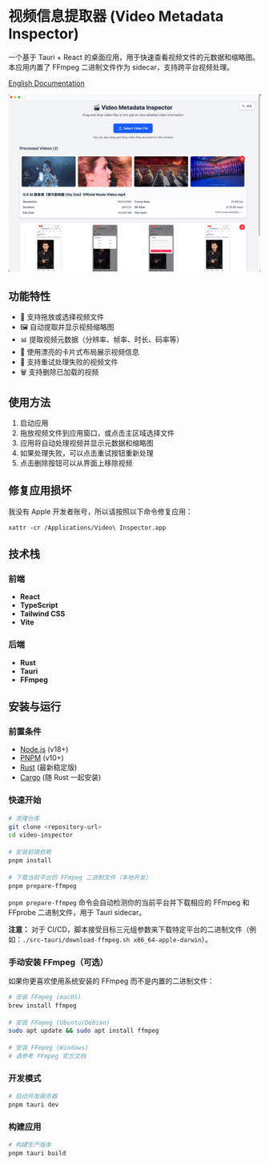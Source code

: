 # 视频信息提取器 (Video Metadata Inspector)

一个基于 Tauri + React 的桌面应用，用于快速查看视频文件的元数据和缩略图。本应用内置了 FFmpeg 二进制文件作为 sidecar，支持跨平台视频处理。

[English Documentation](README.md)

![Preview](./imgs/preview.png)

## 功能特性

- 📁 支持拖放或选择视频文件
- 🖼️ 自动提取并显示视频缩略图
- 📊 提取视频元数据（分辨率、帧率、时长、码率等）
- 🎯 使用漂亮的卡片式布局展示视频信息
- 🔄 支持重试处理失败的视频文件
- 🗑️ 支持删除已加载的视频

## 使用方法

1. 启动应用
2. 拖放视频文件到应用窗口，或点击主区域选择文件
3. 应用将自动处理视频并显示元数据和缩略图
4. 如果处理失败，可以点击重试按钮重新处理
5. 点击删除按钮可以从界面上移除视频

## 修复应用损坏

我没有 Apple 开发者账号，所以请按照以下命令修复应用：

```shell
xattr -cr /Applications/Video\ Inspector.app
```

## 技术栈

### 前端

- **React**
- **TypeScript**
- **Tailwind CSS**
- **Vite**

### 后端

- **Rust**
- **Tauri**
- **FFmpeg**

## 安装与运行

### 前置条件

- [Node.js](https://nodejs.org/) (v18+)
- [PNPM](https://pnpm.io/) (v10+)
- [Rust](https://www.rust-lang.org/) (最新稳定版)
- [Cargo](https://doc.rust-lang.org/cargo/) (随 Rust 一起安装)

### 快速开始

```bash
# 克隆仓库
git clone <repository-url>
cd video-inspector

# 安装前端依赖
pnpm install

# 下载当前平台的 FFmpeg 二进制文件（本地开发）
pnpm prepare-ffmpeg
```

`pnpm prepare-ffmpeg` 命令会自动检测你的当前平台并下载相应的 FFmpeg 和 FFprobe 二进制文件，用于 Tauri sidecar。

**注意：** 对于 CI/CD，脚本接受目标三元组参数来下载特定平台的二进制文件（例如：`./src-tauri/download-ffmpeg.sh x86_64-apple-darwin`）。

### 手动安装 FFmpeg（可选）

如果你更喜欢使用系统安装的 FFmpeg 而不是内置的二进制文件：

```bash
# 安装 FFmpeg (macOS)
brew install ffmpeg

# 安装 FFmpeg (Ubuntu/Debian)
sudo apt update && sudo apt install ffmpeg

# 安装 FFmpeg (Windows)
# 请参考 FFmpeg 官方文档
```

### 开发模式

```bash
# 启动开发服务器
pnpm tauri dev
```

### 构建应用

```bash
# 构建生产版本
pnpm tauri build
```
